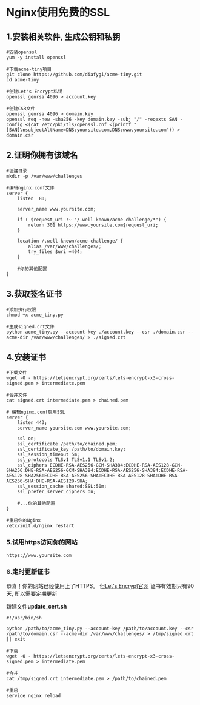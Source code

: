 Nginx使用免费的SSL
=================


## 1.安装相关软件, 生成公钥和私钥 ##
	#安装openssl
	yum -y install openssl

	#下载acme-tiny项目
	git clone https://github.com/diafygi/acme-tiny.git
	cd acme-tiny

	#创建Let's Encrypt私钥
	openssl genrsa 4096 > account.key 

	#创建CSR文件
	openssl genrsa 4096 > domain.key
	openssl req -new -sha256 -key domain.key -subj "/" -reqexts SAN -config <(cat /etc/pki/tls/openssl.cnf <(printf "[SAN]\nsubjectAltName=DNS:yoursite.com,DNS:www.yoursite.com")) > domain.csr


## 2.证明你拥有该域名 ##
	#创建目录
	mkdir -p /var/www/challenges
	
	#编辑nginx.conf文件
	server {
	  	listen  80;

	  	server_name www.yoursite.com;

		if ( $request_uri !~ "/.well-known/acme-challenge/*") {
			return 301 https://www.yoursite.com$request_uri;
		}

		location /.well-known/acme-challenge/ {
			alias /var/www/challenges/;
			try_files $uri =404;
		}

		#你的其他配置
	}

## 3.获取签名证书 ##
	#添加执行权限
	chmod +x acme_tiny.py

	#生成signed.crt文件
	python acme_tiny.py --account-key ./account.key --csr ./domain.csr --acme-dir /var/www/challenges/ > ./signed.crt


## 4.安装证书 ##
	#下载文件
	wget -O - https://letsencrypt.org/certs/lets-encrypt-x3-cross-signed.pem > intermediate.pem
	
	#合并文件
	cat signed.crt intermediate.pem > chained.pem
	
	# 编辑nginx.conf启用SSL
	server {
	  	listen 443;
	  	server_name yoursite.com www.yoursite.com;

	  	ssl on;
	  	ssl_certificate /path/to/chained.pem;
	  	ssl_certificate_key /path/to/domain.key;
	  	ssl_session_timeout 5m;
	  	ssl_protocols TLSv1 TLSv1.1 TLSv1.2;
	  	ssl_ciphers ECDHE-RSA-AES256-GCM-SHA384:ECDHE-RSA-AES128-GCM-SHA256:DHE-RSA-AES256-GCM-SHA384:ECDHE-RSA-AES256-SHA384:ECDHE-RSA-AES128-SHA256:ECDHE-RSA-AES256-SHA:ECDHE-RSA-AES128-SHA:DHE-RSA-AES256-SHA:DHE-RSA-AES128-SHA;
	  	ssl_session_cache shared:SSL:50m;
	  	ssl_prefer_server_ciphers on;

	  	#...你的其他配置
	}
	
	#重启你的Nginx
	/etc/init.d/nginx restart


### 5.试用https访问你的网站 ###
	https://www.yoursite.com


### 6.定时更新证书 ###
恭喜！你的网站已经使用上了HTTPS。 但[Let's Encrypt官网](https://letsencrypt.org/) 证书有效期只有90天, 所以需要定期更新

新建文件**update_cert.sh**
	
	#!/usr/bin/sh
	
	python /path/to/acme_tiny.py --account-key /path/to/account.key --csr /path/to/domain.csr --acme-dir /var/www/challenges/ > /tmp/signed.crt || exit
	
	#下载
	wget -O - https://letsencrypt.org/certs/lets-encrypt-x3-cross-signed.pem > intermediate.pem
	
	#合并
	cat /tmp/signed.crt intermediate.pem > /path/to/chained.pem
	
	#重启
	service nginx reload
